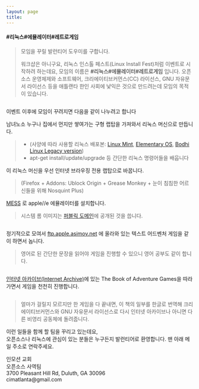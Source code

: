 ```yaml
---
layout: page
title:
---
```

<h4 id="리눅스에뮬레이터레트로게임"><strong>#리눅스#에뮬레이터#레트로게임</strong></h4>

<blockquote>
  <p>모임을 꾸릴 발런티어 도우미를 구합니다.</p>

  <p>워크샵은 아니구요, 리눅스 인스톨 페스트(Linux Install Fest)처럼 이벤트로 시작하려 하는데요, 모임의 이름은 <strong>#리눅스#에뮬레이터#레트로게임</strong> 입니다. 오픈소스 운영체제와 소프트웨어, 크리에이티브커먼스(CC) 라이선스, GNU 자유문서 라이선스 등을 애틀랜타 한인 사회에 낯익은 것으로 만드려는데 모임의 목적이 있습니다.</p>
</blockquote>

<p><img src="https://upload.wikimedia.org/wikipedia/commons/thumb/7/7a/CreativeCommons_logo_trademark.svg/450px-CreativeCommons_logo_trademark.svg.png" alt="" title=""></p>

<p><i class="icon-cog"></i> 이벤트 이후에 모임이 꾸려지면 다음을 같이 나누려고 합니다</p>

<p><i class="icon-refresh"></i> 남녀노소 누구나 집에서 먼지만 쌓여가는 구형 랩탑을 가져와서 리눅스 머신으로 만듭니다.</p>

<blockquote>
  <ul>
  <li>(사양에 따라 사용할 리눅스 배포본: <a href="https://www.linuxmint.com">Linux Mint</a>, <a href="https://elementary.io">Elementary OS</a>, <a href="http://www.bodhilinux.com/w/selecting-the-correct-iso-image">Bodhi Linux Legacy version</a>)</li>
  <li>apt-get install/update/upgrade 등 간단한 리눅스 명령어들을 배웁니다</li>
  </ul>
</blockquote>

<p><i class="icon-file"></i> 이 리눅스 머신을 우선 인터넷 브라우징 전용 랩탑으로 바꿉니다. </p>

<blockquote>
  <p>(Firefox + Addons: Ublock Origin + Grease Monkey + 눈이 침침한 어르신들을 위해 Nosquint Plus)</p>
</blockquote>

<p><i class="icon-folder"></i> <a href="http://www.mess.org">MESS</a> 로 apple//e 에뮬레이터를 설치합니다.</p>

<blockquote>
  <p>시스템 롬 이미지는 <a href="http://a2go.applearchives.com/roms">퍼블릭 도메인</a>에 공개된 것을 씁니다.</p>
</blockquote>

<p><img src="http://www.retrogamer.net/wp-content/uploads/2014/12/Picture-011.png" alt="" title=""></p>

<p><i class="icon-folder-open"></i> 정기적으로 모여서 <a href="http://mirrors.apple2.org.za/ftp.apple.asimov.net/emulators/rom_images">ftp.apple.asimov.net</a> 에 올라와 있는 텍스트 어드벤처 게임을 같이 하면서 놉니다.</p>

<blockquote>
  <p>영어로 된 간단한 문장을 읽어야 게임을 진행할 수 있으니 영어 공부도 같이 합니다.</p>
</blockquote>

<p><img src="http://www.virtualapple.org/images/adventuresdisk.png" alt="" title=""></p>

<p><i class="icon-pencil"></i><a href="http://archive.org">인터넷 아카이브(Internet Archive)</a>에 있는 The Book of Adventure Games을 따라가면서 게임을 천천히 진행합니다.</p>

<p><img src="https://upload.wikimedia.org/wikipedia/commons/thumb/8/84/Internet_Archive_logo_and_wordmark.svg/180px-Internet_Archive_logo_and_wordmark.svg.png" alt="" title=""></p>

<blockquote>
  <p>얼마가 걸릴지 모르지만 한 게임을 다 끝내면, 이 책의 일부를 한글로 번역해 크리에이티브커먼스와 GNU 자유문서 라이선스로 다시 인터넷 아카이브나 아니면 다른 비영리 공동체에 돌려줍니다.</p>
</blockquote>

<p><i class="icon-provider-stackedit"></i> 이런 일들을 함께 할 팀을 꾸리고 있는데요, <br>
오픈소스나 리눅스에 관심이 있는 분들은 누구든지 발런티어로 환영합니다. 맨 아래 메일 주소로 연락주세요.</p>

<p>인모션 교회 <br>
오픈소스 사역팀 <br>
3700 Pleasant Hill Rd, Duluth, GA 30096 <br>
cimatlanta@gmail.com</p>
